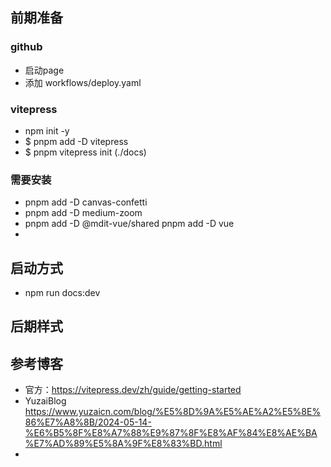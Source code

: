 ## 前期准备
### github
- 启动page
- 添加 workflows/deploy.yaml

### vitepress
- npm init -y  
- $ pnpm add -D vitepress
- $ pnpm vitepress init (./docs)

### 需要安装
- pnpm add -D canvas-confetti
- pnpm add -D medium-zoom
- pnpm add -D @mdit-vue/shared   pnpm add -D vue
-

## 启动方式
- npm run docs:dev

## 后期样式


## 参考博客
- 官方：https://vitepress.dev/zh/guide/getting-started
- YuzaiBlog https://www.yuzaicn.com/blog/%E5%8D%9A%E5%AE%A2%E5%8E%86%E7%A8%8B/2024-05-14-%E6%B5%8F%E8%A7%88%E9%87%8F%E8%AF%84%E8%AE%BA%E7%AD%89%E5%8A%9F%E8%83%BD.html
- 